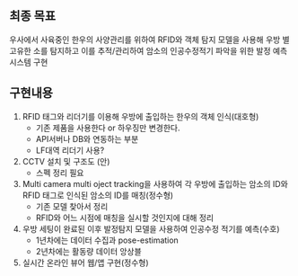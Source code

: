 ## 최종 목표
우사에서 사육중인 한우의 사양관리를 위하여 RFID와 객체 탐지 모델을 사용해 우방 별 고유한 소를 탐지하고 이를 추적/관리하여 암소의 인공수정적기 파악을 위한 발정 예측 시스템 구현

## 구현내용
1. RFID 태그와 리더기를 이용해 우방에 출입하는 한우의 객체 인식(대호형)
   - 기존 제품을 사용한다 or 하우징만 변경한다.
   - API서버나 DB와 연동하는 부분
   - LF대역 리더기 사용?  
2. CCTV 설치 및 구조도 (안)
   - 스펙 정리 필요
3. Multi camera multi oject tracking을 사용하여 각 우방에 출입하는 암소의 ID와 RFID 태그로 인식된 암소의 ID를 매칭(정수형)
   - 기존 모델 찾아서 정리
   - RFID와 어느 시점에 매칭을 실시할 것인지에 대해 정리
4. 우방 세팅이 완료된 이후 발정탐지 모델을 사용하여 인공수정 적기를 예측(수호)
   - 1년차에는 데이터 수집과 pose-estimation
   - 2년차에는 활동량 데이터 앙상블
5. 실시간 온라인 뷰어 웹/앱 구현(정수형)